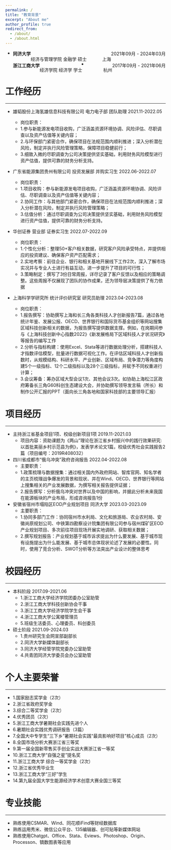 ```yaml
---
permalink: /
title: "教育背景"
excerpt: "About me"
author_profile: true
redirect_from: 
  - /about/
  - /about.html
---
```


* <div id="expand-box-header">
    <span style="float: left; font-weight: bold">同济大学</span> 
    <span style="float: right;">2021年09月 - 2024年03月</span><br>
    <span style="float: left">经济与管理学院  金融学  硕士</span> 
    <span style="float: right;">上海</span><br> </div>

* <div id="expand-box-header">
    <span style="float: left; font-weight: bold">浙江工商大学</span> 
    <span style="float: right;">2017年09月 - 2021年06月</span><br>
    <span style="float: left">经济学院  经济学  学士</span> 
    <span style="float: right;">杭州</span><br> </div>



工作经历
======
------
* 雄韬股份上海氢雄信息科技有限公司 电力电子部 团队助理 2021.11-2022.05
  * 岗位职责：
   * 1.参与新能源发电项目收购，广泛涵盖资源环境协调、风险评估、尽职调查以及资产估值等关键内容；
   * 2.与环保部门紧密合作，确保项目在法规范围内顺利推进；深入分析潜在风险，制定并执行风险管理策略，保障项目稳健前行；
   * 3.细致入微的尽职调查为公司决策提供坚实基础，利用财务风险模型进行资产估值，提供可靠的财务分析支持。
    
* 广东省能源集团贵州有限公司 投资发展部 并购实习生 2022.06-2022.07
  *  岗位职责：
   *  1.项目收购：参与新能源发电项目收购，广泛涵盖资源环境协调、风险评估、尽职调查以及资产估值等关键内容；
   *  2.协同工作：与其他部门紧密合作，确保项目在法规范围内顺利推进；深入分析潜在风险，制定并执行风险管理策略；
   *  3.估值分析：通过尽职调查为公司决策提供坚实基础，利用财务风险模型进行资产估值，提供可靠的财务分析支持。

* 华创证券 营业部 证券实习生 2022.07-2022.09
  * 岗位职责：
   * 1.个性化分析：整理50+客户相关数据，研究客户风险承受特点，并提供相应的投资建议、确保客户资产匹配需求；
   * 2.实地考察：前往企业、银行和相关基地开展线下工作2次，深入了解市场实况并与专业人士进行有益互动，进一步提升了项目的可行性；
   * 3.策略制定：撰写了3份日常周报，详尽记录了客户反馈以及相应的策略调整。这些周报不仅展现了团队的协作成果，还为领导层决策提供了有力依据

* 上海科学学研究所 统计评价研究室 研究员助理 2023.04-2023.08
  * 岗位职责：
   * 1.报告撰写：协助撰写上海和长三角各类科技人才创新报告7篇，通过各地统计年鉴、发展公报、OECD、世界银行和国际货币基金组织等网站搜集区域科技创新相关的数据，为报告撰写提供数据支撑。例如，在岗期间参与《上海科技创新中心指数2022》《新发展格局下区域科技人才状况研究》等报告的编写工作
   * 2.分析与指标构建：使用Excel、Stata等进行数据处理分析，搭建科技人才指数评估模型，批量进行数据可视化工作。在评估区域科技人才创新指数时，从规模结构、科研水平、产业创新、区域布局、竞争潜力等角度构建5个一级指标、12个二级指标以及28个三级指标，并赋予不同权重进行计算；
   * 3.会议筹备：筹办区域大型会议1次、其他会议3次。如协助上海松江区政府筹备长三角G60科创生态建设大会，并协助撰写领导发言稿（所长）和制作公开汇报的PPT（面向长三角各地和国家科技部的主要领导汇报）


项目经历
======
------
* 主持浙江省基金项目1项、校级创新项目1项 2019.11-2021.03
  *   项目内容：资助课题为《两山”理论在浙江省乡村振兴中的践行效果研究: 以首批美丽乡村示范县为例》，发表学术论文1篇，校级优秀社会实践报告2篇（项目编号：2019R408032）
* 四川省成都市“俄乌冲突”政府咨询报告 2022.04-2022.08
  *   主要职责：
   *   1.政策梳理与数据搜集：通过相关国内外政府网站、智库官网、知名学者的主页梳理战争爆发的背景和现状、并在Wind、OECD、世界银行等网站上搜集相关的产业发展数据，为撰写相关报告提供证据；
   *   2.报告撰写：分析俄乌冲突对世界以及中国的影响，并据此分析未来我国在能源板块的产业布局，形成咨询报告1份
* 安徽省宿州市塌陷区EOD产业规划项目 同济大学 2023.03-2023.09
  *   主要职责：
   *   1.协同多部门工作：协同宿州市水利局、文化和旅游局、农业农村局、安徽尚原规划公司、中铁第四勘察设计院集团有限公司参与宿州煤矿区EOD产业规划项目、多次前往项目现场开展实地调研、获取相关数据；
   *   2.撰写规划报告：产业规划基于城市诉求提出为什么要发展、基于城市现有设施提出为什么能发展、基于城市总体现状论述了发展的必要性。同时，使用了竞合分析、SWOT分析等方法突出产业设计的整体思考


校园经历
======
------
* 本科阶段 2017.09-2021.06
  *   1.浙江工商大学经济学院团委办公室助管
  *   2.浙江工商大学科技创新协会干事
  *   3.浙江工商大学经济学院学生会干事
  *   4.浙江工商大学公寓楼管理员
  *   5.班级生活委员、心理委员、科创委员
* 硕士阶段 2021.09-2024.03
  *  1.贵州研究生会网宣部副部长
  *  2.同济大学新媒体副部长
  *  3.同济大学经管学院党委办公室助管
  *  4.共青团同济大学委员会办公室助管

个人主要荣誉
======
------

   * 1.国家励志奖学金（2次）
   * 2.浙江省政府奖学金
   * 3.综合二等奖学金（2次）
   * 4.优秀团员（2次）
   * 5.浙江工商大学暑期社会实践先进个人
   * 6.暑期社会实践优秀调研报告（3篇）
   * 7.全国大中专学生“三下乡”暑期社会实践“最具影响好项目”核心成员（2次）
   * 8.全国市场分析大赛浙江省三等奖
   * 9.第一届全国新零售买手创业实战大赛浙江省一等奖
   * 10.浙江工商大学“自强之星”提名奖
   * 11.浙江工商大学 综合一等奖学金（2次）
   * 12.浙江省优秀毕业生
   * 13.浙江工商大学“三好”学生
   * 14.第九届全国大学生能源经济学术创意大赛全国三等奖

专业技能
======
------
   * 熟练使用CSMAR、Wind、同花顺iFind等财经数据库
   * 熟练运用秀米、微信公众平台、135编辑器、创可贴等新媒体网站
   * 熟练使用Chatgpt、Office、Stata、Eviews、Photoshop、Origin、Processon、镝数图表等应用

